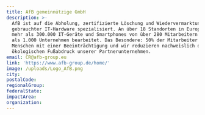 ```yaml
---
title: AfB gemeinnützige GmbH
description: >-
  AfB ist auf die Abholung, zertifizierte Löschung und Wiedervermarktung
  gebrauchter IT-Hardware spezialisiert. An über 18 Standorten in Europa werden
  mehr als 300.000 IT-Geräte und Smartphones von über 280 Mitarbeitern für mehr
  als 1.000 Unternehmen bearbeitet. Das Besondere: 50% der Mitarbeiter sind
  Menschen mit einer Beeinträchtigung und wir reduzieren nachweislich den
  ökologischen Fußabdruck unserer Partnerunternehmen.
email: CR@afb-group.eu
link: 'https://www.afb-group.de/home/'
image: /uploads/Logo_AfB.png
city:
postalCode:
regionalGroup:
federalState:
impactArea:
organization:
---
```


